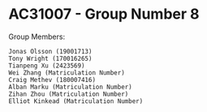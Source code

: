# AC31007 - Group Number 8

Group Members:

    Jonas Olsson (19001713)
    Tony Wright (170016265)
    Tianpeng Xu (2423569)
    Wei Zhang (Matriculation Number)
    Craig Methev (180007416)
    Alban Marku (Matriculation Number)
    Zihan Zhou (Matriculation Number)
    Elliot Kinkead (Matriculation Number)
